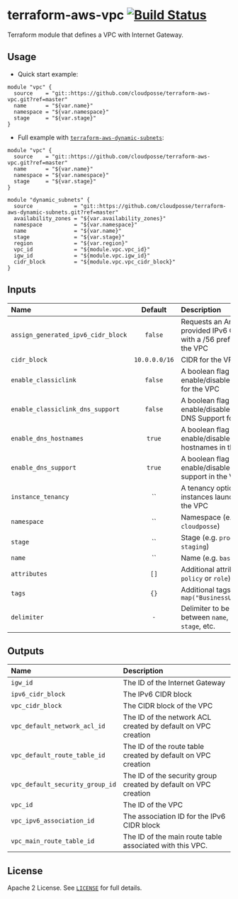 # terraform-aws-vpc [![Build Status](https://travis-ci.org/cloudposse/terraform-aws-vpc.svg)](https://travis-ci.org/cloudposse/terraform-aws-vpc)

Terraform module that defines a VPC with Internet Gateway.


## Usage

* Quick start example:

```hcl
module "vpc" {
  source    = "git::https://github.com/cloudposse/terraform-aws-vpc.git?ref=master"
  name      = "${var.name}"
  namespace = "${var.namespace}"
  stage     = "${var.stage}"
}
```

* Full example with [`terraform-aws-dynamic-subnets`](https://github.com/cloudposse/terraform-aws-dynamic-subnets.git):

```hcl
module "vpc" {
  source    = "git::https://github.com/cloudposse/terraform-aws-vpc.git?ref=master"
  name      = "${var.name}"
  namespace = "${var.namespace}"
  stage     = "${var.stage}"
}

module "dynamic_subnets" {
  source             = "git::https://github.com/cloudposse/terraform-aws-dynamic-subnets.git?ref=master"
  availability_zones = "${var.availability_zones}"
  namespace          = "${var.namespace}"
  name               = "${var.name}"
  stage              = "${var.stage}"
  region             = "${var.region}"
  vpc_id             = "${module.vpc.vpc_id}"
  igw_id             = "${module.vpc.igw_id}"
  cidr_block         = "${module.vpc.vpc_cidr_block}"
}
```

## Inputs

| Name                               |    Default    | Description                                                                      | Required |
|:-----------------------------------|:-------------:|:---------------------------------------------------------------------------------|:--------:|
| `assign_generated_ipv6_cidr_block` |    `false`    | Requests an Amazon-provided IPv6 CIDR block with a /56 prefix length for the VPC |    No    |
| `cidr_block`                       | `10.0.0.0/16` | CIDR for the VPC                                                                 |    No    |
| `enable_classiclink`               |    `false`    | A boolean flag to enable/disable ClassicLink for the VPC                         |    No    |
| `enable_classiclink_dns_support`   |    `false`    | A boolean flag to enable/disable ClassicLink DNS Support for the VPC             |    No    |
| `enable_dns_hostnames`             |    `true`     | A boolean flag to enable/disable DNS hostnames in the VPC                        |    No    |
| `enable_dns_support`               |    `true`     | A boolean flag to enable/disable DNS support in the VPC                          |    No    |
| `instance_tenancy`                 |      ``       | A tenancy option for instances launched into the VPC                             |    No    |
| `namespace`                        |      ``       | Namespace (e.g. `cp` or `cloudposse`)                                            |   Yes    |
| `stage`                            |      ``       | Stage (e.g. `prod`, `dev`, `staging`)                                            |   Yes    |
| `name`                             |      ``       | Name  (e.g. `bastion` or `db`)                                                   |   Yes    |
| `attributes`                       |     `[]`      | Additional attributes (e.g. `policy` or `role`)                                  |    No    |
| `tags`                             |     `{}`      | Additional tags  (e.g. `map("BusinessUnit","XYZ")`                               |    No    |
| `delimiter`                        |      `-`      | Delimiter to be used between `name`, `namespace`, `stage`, etc.                  |    No    |



## Outputs

| Name                            | Description                                                     |
|:--------------------------------|:----------------------------------------------------------------|
| `igw_id`                        | The ID of the Internet Gateway                                  |
| `ipv6_cidr_block`               | The IPv6 CIDR block                                             |
| `vpc_cidr_block`                | The CIDR block of the VPC                                       |
| `vpc_default_network_acl_id`    | The ID of the network ACL created by default on VPC creation    |
| `vpc_default_route_table_id`    | The ID of the route table created by default on VPC creation    |
| `vpc_default_security_group_id` | The ID of the security group created by default on VPC creation |
| `vpc_id`                        | The ID of the VPC                                               |
| `vpc_ipv6_association_id`       | The association ID for the IPv6 CIDR block                      |
| `vpc_main_route_table_id`       | The ID of the main route table associated with this VPC.        |



## License

Apache 2 License. See [`LICENSE`](LICENSE) for full details.
